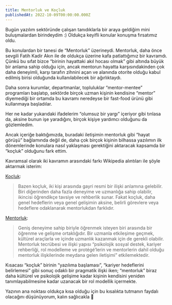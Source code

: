 ```yaml
---
title: Mentorluk ve Koçluk
publishedAt: 2022-10-09T00:00:00.000Z
---
```


Bugün yazılım sektöründe çalışan tanıdıklarla bir araya geldiğim mini
buluşmalardan birindeydim :) Oldukça keyifli konular konuşma fırsatımız oldu.

Bu konulardan bir tanesi de “Mentorluk” üzerineydi. Mentorluk, daha önce sevgili
Fatih Kadir Akın ile de oldukça üzerine kafa patlattığımız bir kavramdı. Çünkü
bu sıfat bizce “birinin hayattaki akıl hocası olmak” gibi altında büyük bir
anlama sahip olduğu için, ancak mentorun hayatta karşısındakinden çok daha
deneyimli, karşı tarafın zihnini açan ve alanında otorite olduğu kabul edilmiş
birisi olduğunda kullanılabilecek bir ağırlıktaydı.

Daha sonra kurumlar, departmanlar, topluluklar “mentor-mentee” programları
başlatıp, sektörde birçok uzman kişinin kendisine “mentor” diyemediği bir
ortamda bu kavramı neredeyse bir fast-food ürünü gibi kullanmaya başladılar.

Her ne kadar yukarıdaki ifadelerim “olumsuz bir yargı” içeriyor gibi tınlasa da,
aksine bunun işe yaradığını, birçok kişiye yardımcı olduğunu da gözlemledim.

Ancak içeriğe baktığımızda, buradaki iletişimin mentorluk gibi “hayat görüşü”
bağlamında değil de, daha çok birçok kişinin bilhassa yazılımın ilk dönemlerinde
konulara nasıl yaklaşması gerektiğini aktaracak kapsamda bir “koçluk” olduğunu
fark ettim.

Kavramsal olarak iki kavramın arasındaki farkı Wikipedia alıntıları ile şöyle
aktarmak isterim:

[Koçluk](https://tr.wikipedia.org/wiki/Ko%C3%A7luk):

> Bazen koçluk, iki kişi arasında gayri resmi bir ilişki anlamına gelebilir.
> Biri diğerinden daha fazla deneyime ve uzmanlığa sahip olabilir, ikincisi
> öğrendikçe tavsiye ve rehberlik sunar. Fakat koçluk, daha genel hedeflerin
> veya genel gelişimin aksine, belirli görevlere veya hedeflere odaklanarak
> mentorlukdan farklıdır.

[Mentorluk](https://tr.wikipedia.org/wiki/Mentorluk):

> Geniş deneyime sahip biriyle öğrenmek isteyen biri arasında bir öğrenme ve
> gelişme ortaklığıdır. Bir uzmanla etkileşime geçmek, kültürel araçlarla ve
> içinde uzmanlık kazanmak için de gerekli olabilir. Mentorluk tecrübesi ve
> ilişki yapısı “psikolojik sosyal destek, kariyer rehberliği, rol modelleme ve
> protégé’lerin ve mentorlerin dahil olduğu mentorluk ilişkilerinde meydana
> gelen iletişimi” etkilemektedir.

Kısacası “koçluk” birinin “yazılıma başlaması”, “kariyer hedeflerini
belirlemesi” gibi sonuç odaklı bir pragmatik ilişki iken; “mentorluk” biraz daha
kültürel ve psikolojik gelişime kadar kişinin kendisini yeniden
tanımlayabilmesine kadar uzanacak bir rol modellik içermekte.

Yazının ana noktası oldukça kısa olduğu için bu kısalıkta tutmanın faydalı
olacağını düşünüyorum, kalın sağlıcakla 👋
